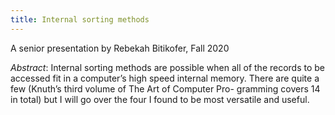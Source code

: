 ```yaml
---
title: Internal sorting methods
---
```


A senior presentation by Rebekah Bitikofer, Fall 2020<!--more-->

*Abstract*: Internal sorting methods are possible when all of the records to be accessed fit in a computer’s high speed internal memory. There are quite a few (Knuth’s third volume of The Art of Computer Pro- gramming covers 14 in total) but I will go over the four I found to be most versatile and useful.